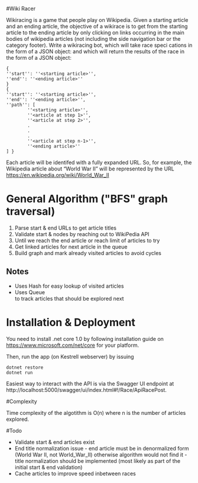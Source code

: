 #Wiki Racer

Wikiracing is a game that people play on Wikipedia. Given a starting article and an ending article, 
the objective of a wikirace is to get from the starting article to the ending article by only clicking on 
links occurring in the main bodies of wikipedia articles (not including the side navigation bar or the 
category footer).
Write a wikiracing bot, which will take race speci cations in the form of a JSON object:
and which will return the results of the race in the form of a JSON object:
```
{
''start'': ''<starting article>'', 
''end'': ''<ending article>''
}
{
''start'': ''<starting article>'', 
''end'': ''<ending article>'', 
''path'': [
        ''<starting article>'',
        ''<article at step 1>'',
        ''<article at step 2>'',
        .
        .
        .
        ''<article at step n-1>'',
        ''<ending article>''
] }
```
Each article will be identifed with a fully expanded URL. So, for example, the Wikipedia article about 
“World War II” will be represented by the URL https://en.wikipedia.org/wiki/World_War_II

# General Algorithm ("BFS" graph traversal)

1. Parse start & end URLs to get article titles
2. Validate start & nodes by reaching out to WikiPedia API 
4. Until we reach the end article or reach limit of articles to try
5.    Get linked articles for next article in the queue
6.    Build graph and mark already visited articles to avoid cycles

## Notes

* Uses Hash<string> for easy lookup of visited articles
* Uses Queue<Article> to track articles that should be explored next

# Installation & Deployment

You need to install .net core 1.0 by following installation guide on https://www.microsoft.com/net/core for your platform.

Then, run the app (on Kestrell webserver) by issuing
```
dotnet restore
dotnet run
```

Easiest way to interact with the API is via the Swagger UI endpoint at http://localhost:5000/swagger/ui/index.html#!/Race/ApiRacePost.

#Complexity

Time complexity of the algotithm is O(n) where n is the number of articles explored.

#Todo

* Validate start & end articles exist
* End title normalization issue - end article must be in denormalized form (World War II, not World_War_II) otherwise algorithm would not find it - title normalization should be implemented (most likely as part of the initial start & end validation) 
* Cache articles to improve speed inbetween races
